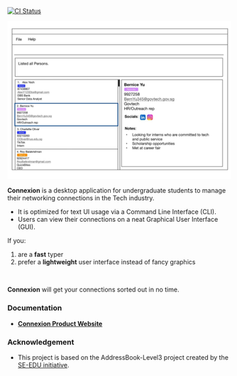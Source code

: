 [![CI Status](https://github.com/AY2324S1-CS2103-F13-1/tp/workflows/Java%20CI/badge.svg)](https://github.com/AY2324S1-CS2103-F13-1/tp/actions)

![Ui](docs/images/Ui.png)

**Connexion** is a desktop application for undergraduate students to manage their networking connections in the Tech industry.
* It is optimized for text UI usage via a Command Line Interface (CLI).
* Users can view their connections on a neat Graphical User Interface (GUI).

If you:
1. are a **fast** typer
2. prefer a **lightweight** user interface instead of fancy graphics
<br>

**Connexion** will get your connections sorted out in no time.

### Documentation
* **[Connexion Product Website](https://ay2324s1-cs2103-f13-1.github.io/tp/)**

### Acknowledgement
* This project is based on the AddressBook-Level3 project created by the [SE-EDU initiative](https://se-education.org).

